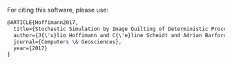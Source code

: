 For citing this software, please use:

```latex
@ARTICLE{Hoffimann2017,
  title={Stochastic Simulation by Image Quilting of Deterministic Process-based Geological Models},
  author={J{\'u}lio Hoffimann and C{\'e}line Scheidt and Adrian Barford and Jef Caers},
  journal={Computers \& Geosciences},
  year={2017}
}
```
